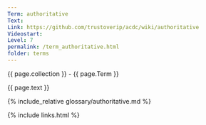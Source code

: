 ```yaml
---
Term: authoritative
Text: 
Link: https://github.com/trustoverip/acdc/wiki/authoritative
Videostart: 
Level: 7
permalink: /term_authoritative.html
folder: terms
---
```


{{ page.collection }} - {{ page.Term }}

   {{ page.text }}

{% include_relative glossary/authoritative.md %}

 {% include links.html %} 
